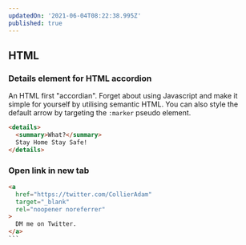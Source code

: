 ```yaml
---
updatedOn: '2021-06-04T08:22:38.995Z'
published: true
---
```


## HTML

### Details element for HTML accordion

An HTML first "accordian". Forget about using Javascript and make it simple for yourself by utilising semantic HTML. You can also style the default arrow by targeting the `:marker` pseudo element.

```html
<details>
  <summary>What?</summary>
  Stay Home Stay Safe!
</details>
```

### Open link in new tab

````html
<a
  href="https://twitter.com/CollierAdam"
  target="_blank"
  rel="noopener noreferrer"
>
  DM me on Twitter.
</a>
```
````
